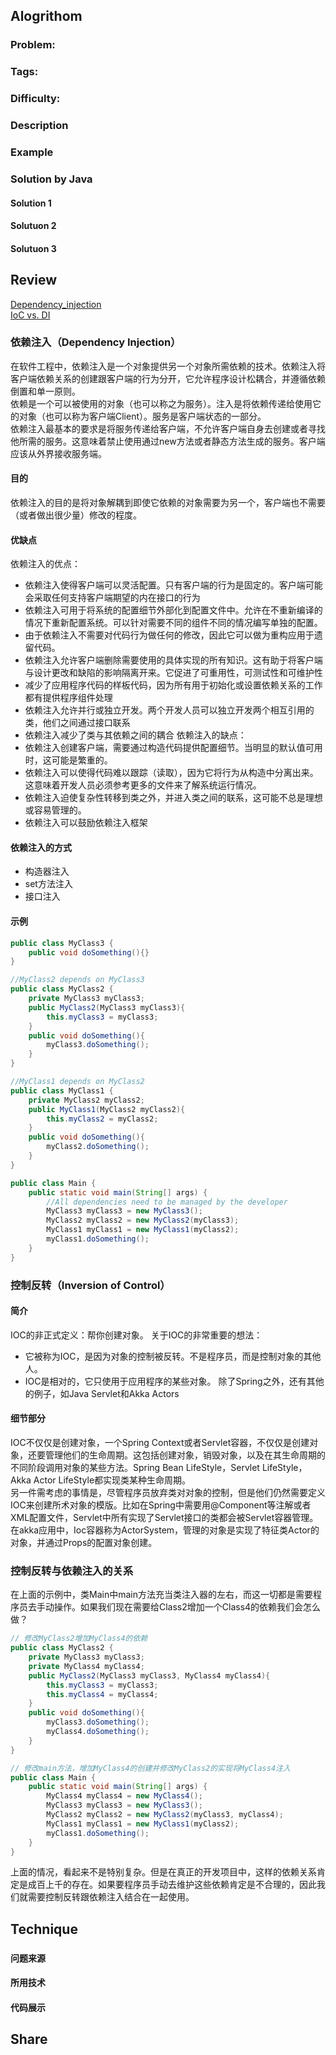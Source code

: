 
## Alogrithom
### Problem:  
### Tags: 
### Difficulty: 
### Description


### Example

   
### Solution by Java
#### Solution 1

#### Solutuon 2

#### Solutuon 3

## Review
[Dependency_injection](https://en.wikipedia.org/wiki/Dependency_injection)    
[IoC vs. DI](https://dzone.com/articles/ioc-vs-di)  

### 依赖注入（Dependency Injection）

在软件工程中，依赖注入是一个对象提供另一个对象所需依赖的技术。依赖注入将客户端依赖关系的创建跟客户端的行为分开，它允许程序设计松耦合，并遵循依赖倒置和单一原则。  
依赖是一个可以被使用的对象（也可以称之为服务）。注入是将依赖传递给使用它的对象（也可以称为客户端Client）。服务是客户端状态的一部分。  
依赖注入最基本的要求是将服务传递给客户端，不允许客户端自身去创建或者寻找他所需的服务。这意味着禁止使用通过new方法或者静态方法生成的服务。客户端应该从外界接收服务端。  

#### 目的
依赖注入的目的是将对象解耦到即使它依赖的对象需要为另一个，客户端也不需要（或者做出很少量）修改的程度。  

#### 优缺点

依赖注入的优点：
+ 依赖注入使得客户端可以灵活配置。只有客户端的行为是固定的。客户端可能会采取任何支持客户端期望的内在接口的行为
+ 依赖注入可用于将系统的配置细节外部化到配置文件中。允许在不重新编译的情况下重新配置系统。可以针对需要不同的组件不同的情况编写单独的配置。
+ 由于依赖注入不需要对代码行为做任何的修改，因此它可以做为重构应用于遗留代码。
+ 依赖注入允许客户端删除需要使用的具体实现的所有知识。这有助于将客户端与设计更改和缺陷的影响隔离开来。它促进了可重用性，可测试性和可维护性
+ 减少了应用程序代码的样板代码，因为所有用于初始化或设置依赖关系的工作都有提供程序组件处理
+ 依赖注入允许并行或独立开发。两个开发人员可以独立开发两个相互引用的类，他们之间通过接口联系
+ 依赖注入减少了类与其依赖之间的耦合
依赖注入的缺点：
+ 依赖注入创建客户端，需要通过构造代码提供配置细节。当明显的默认值可用时，这可能是繁重的。
+ 依赖注入可以使得代码难以跟踪（读取），因为它将行为从构造中分离出来。这意味着开发人员必须参考更多的文件来了解系统运行情况。
+ 依赖注入迫使复杂性转移到类之外，并进入类之间的联系，这可能不总是理想或容易管理的。
+ 依赖注入可以鼓励依赖注入框架

#### 依赖注入的方式  
+ 构造器注入
+ set方法注入
+ 接口注入

#### 示例  
```java
public class MyClass3 {
    public void doSomething(){}
}

//MyClass2 depends on MyClass3
public class MyClass2 {
    private MyClass3 myClass3;
    public MyClass2(MyClass3 myClass3){
        this.myClass3 = myClass3;
    }
    public void doSomething(){
        myClass3.doSomething();
    }
}

//MyClass1 depends on MyClass2
public class MyClass1 {
    private MyClass2 myClass2;
    public MyClass1(MyClass2 myClass2){
        this.myClass2 = myClass2;
    }
    public void doSomething(){
        myClass2.doSomething();
    }
}

public class Main {
    public static void main(String[] args) {
        //All dependencies need to be managed by the developer
        MyClass3 myClass3 = new MyClass3();
        MyClass2 myClass2 = new MyClass2(myClass3);
        MyClass1 myClass1 = new MyClass1(myClass2);
        myClass1.doSomething();
    }
}
```

### 控制反转（Inversion of Control）

#### 简介
IOC的非正式定义：帮你创建对象。
关于IOC的非常重要的想法：
+ 它被称为IOC，是因为对象的控制被反转。不是程序员，而是控制对象的其他人。
+ IOC是相对的，它只使用于应用程序的某些对象。
除了Spring之外，还有其他的例子，如Java Servlet和Akka Actors

#### 细节部分
IOC不仅仅是创建对象，一个Spring Context或者Servlet容器，不仅仅是创建对象，还要管理他们的生命周期。这包括创建对象，销毁对象，以及在其生命周期的不同阶段调用对象的某些方法。Spring Bean LifeStyle，Servlet LifeStyle，Akka Actor LifeStyle都实现类某种生命周期。  
另一件需考虑的事情是，尽管程序员放弃类对对象的控制，但是他们仍然需要定义IOC来创建所术对象的模版。比如在Spring中需要用@Component等注解或者XML配置文件，Servlet中所有实现了Servlet接口的类都会被Servlet容器管理。在akka应用中，Ioc容器称为ActorSystem，管理的对象是实现了特征类Actor的对象，并通过Props的配置对象创建。

### 控制反转与依赖注入的关系

在上面的示例中，类Main中main方法充当类注入器的左右，而这一切都是需要程序员去手动操作。如果我们现在需要给Class2增加一个Class4的依赖我们会怎么做？  
```java
// 修改MyClass2增加MyClass4的依赖
public class MyClass2 {
    private MyClass3 myClass3;
    private MyClass4 myClass4;
    public MyClass2(MyClass3 myClass3, MyClass4 myClass4){
        this.myClass3 = myClass3;
        this.myClass4 = myClass4;
    }
    public void doSomething(){
        myClass3.doSomething();
        myClass4.doSomething();
    }
}

// 修改main方法，增加MyClass4的创建并修改MyClass2的实现将MyClass4注入
public class Main {
    public static void main(String[] args) {
        MyClass4 myClass4 = new MyClass4();
        MyClass3 myClass3 = new MyClass3();
        MyClass2 myClass2 = new MyClass2(myClass3, myClass4);
        MyClass1 myClass1 = new MyClass1(myClass2);
        myClass1.doSomething();
    }
}
```

上面的情况，看起来不是特别复杂。但是在真正的开发项目中，这样的依赖关系肯定是成百上千的存在。如果要程序员手动去维护这些依赖肯定是不合理的，因此我们就需要控制反转跟依赖注入结合在一起使用。

## Technique

### 
#### 问题来源

#### 所用技术

#### 代码展示




## Share

